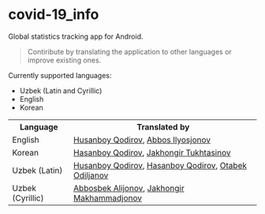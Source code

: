# covid-19_info
Global statistics tracking app for Android.

> Contiribute by translating the application to other languages or improve existing ones.

Currently supported languages:
* Uzbek (Latin and Cyrillic)
* English
* Korean

<table>
		<th>Language</th>
		<th>Translated by</th>
		<tr>
			<td>English</td>
			<td>
				<a href="https://www.facebook.com/khusanboykodirov">Husanboy Qodirov</a>, 
				<a href="https://www.facebook.com/abbos.ilyosjonov.737">Abbos Ilyosjonov</a>
			</td>
		</tr>
		<tr>
			<td>Korean</td>
			<td>
				<a href="http://facebook.com/hasanboy.dev">Hasanboy Qodirov</a>, 
				<a href="https://t.me/JakhongirTukhtasinov">Jakhongir Tukhtasinov</a>
			</td>
		</tr>
		<tr>
			<td>Uzbek (Latin)</td>
			<td>
				<a href="https://www.facebook.com/khusanboykodirov">Husanboy Qodirov</a>, 
				<a href="http://facebook.com/hasanboy.dev">Hasanboy Qodirov</a>, 
				<a href="https://www.facebook.com/otabek.odiljanov.94">Otabek Odiljanov</a>
			</td>
		</tr>
		<tr>
			<td>Uzbek (Cyrillic)</td>
			<td>
				<a href="https://www.facebook.com/abbosbek.alijonov">Abbosbek Alijonov</a>, 
				<a href="https://www.facebook.com/Jakhongir.JMM">Jakhongir Makhammadjonov</a>
			</td>
		</tr>
	</table>

